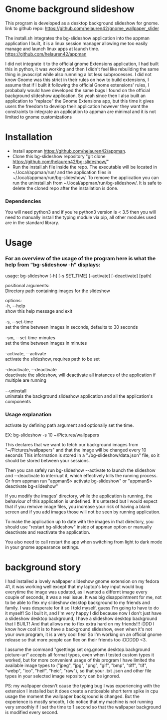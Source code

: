 # Gnome background slideshow

This program is developed as a desktop background slideshow for gnome.
link to github repo: https://github.com/helauren42/gnome_wallpaper_slider

The install.sh integrates the bg-slideshow application into the appman application I built, it is a linux session manager allowing me too easily manage and launch linux apps at launch time.
https://github.com/helauren42/appman

I did not integrate it to the official gnome Extensions application, I had built this in python, it was working and then I didn't feel like rebuilding the same thing in javascript while also runnning a lot less subprocesses. I did not know Gnome was this strict in their rules on how to build extensions, I assume that if I built it following the official Gnome extensions' rules, I probabaly would have developed the same bugs I found on the official background slideshow application.
So yeah since then I also built an application to "replace" the Gnome Extensions app, but this time it gives users the freedom to develop their application however they want the constraints to integrate an application to appman are minimal and it is not limited to gnome customizations

# Installation

- Install appman https://github.com/helauren42/appman.
- Clone this bg-slideshow repository "git clone https://github.com/helauren42/bg-slideshow/"
- Run the install.sh file inside the repo.
The executable will be located in ~/.local/appman/run/ and the application files in ~/.local/appman/run/bg-slideshow/.
To remove the application you can run the uninstall.sh from ~/.local/appman/run/bg-slideshow/.
It is safe to delete the cloned repo after the installation is done.

### Dependencies

You will need python3 and if you're python3 version is < 3.5 then you will need to manually install the typing module via pip, all other modules used are in the standard library.

# Usage

### For an overview of the usage of the program here is what the help from "bg-slideshow -h" displays:

usage: bg-slideshow [-h] [-s SET_TIME] [-activate] [-deactivate] [path]

positional arguments:</br>
  Directory path containing images for the slideshow

options:</br>
  -h, --help</br>
  show this help message and exit</br></br>
  -s, --set-time</br>
  set the time between images in seconds, defaults to 30 seconds</br></br>
  -sm, --set-time-minutes</br>
  set the time between images in minutes</br></br>
  -activate, --activate</br>
  activate the slideshow, requires path to be set</br></br>
  -deactivate, --deactivate</br>
  deactivate the slideshow, will deactivate all instances of the application if multiple are running</br></br>
  --uninstall</br>
  uninstals the background slideshow application and all the application's components</br>

### Usage explanation

activate by defining path argument and optionally set the time.

EX: bg-slideshow -s 10 ~/Pictures/wallpapers

This declares that we want to fetch our background images from "~/Pictures/wallpapers" and that the image will be changed every 10 seconds
This information is stored in a "./bg-slideshow/data.json" file, so it should be stored between your sessions.

Then you can safely run bg-slideshow --activate to launch the slideshow and --deactivate to interrupt it, which effectively kills the running process.
Or from appman run "appman$> activate bg-slideshow" or "appman$> deactivate bg-slideshow"

If you modify the images' directory, while the application is running, the behaviour of this application is undefined.
It's untested but I would expect that if you remove image files, you increase your risk of having a blank screen and if you add images those will not be seen by running application.

To make the application up to date with the images in that directory, you should use "restart bg-slideshow" inside of appman option or manually deactivate and reactivate the application.

You also need to call restart the app when switching from light to dark mode in your gnome appearance settings.

# background story

I had installed a lovely wallpaper slideshow gnome extension on my fedora 41, it was working well except that my laptop's key input would bug everytime the image was updated, as I wanted a differnt image every couple of seconds, it was a real issue. It was big disappointment for me, not to be able to flex my slideshow desktop background to my friends and family. I was desperate for it so I told myself, guess I'm going to have to do it myself! So I built it, and I'm very happy I did because now I don't just have a slideshow desktop background, I have a slideshow desktop background that I BUILT! And that allows me to flex extra hard on my friends!!! :DDD
I know how cool it is to have a background slideshow, even when it's not your own program, it is a very cool flex! So I'm working on an official gnome release so that more people can flex on their friends too :DDDDD <3.

I assume the command "gsettings set org.gnome.desktop.background picture-uri" accepts all format types, even when I tested custom types it worked, but for more convenient usage of this program I have limited the available image types to ("jpeg", "jpg", "png", "gif", "bmp", "tiff", "tif", "webp", "ico", "heif", "heic", "raw"), so that your .txt .json and other file types in your selected image repository can be ignored.

PS: my wallpaper doesn't cause the typing bug I was experiencing with the extension I installed but it does create a noticeable short term spike in cpu usage the moment the wallpaper background is changed. But the experience is mostly smooth, I do notice that my machine is not running very smoothly if I set the time to 1 second so that the wallpaper background is modified every second.
